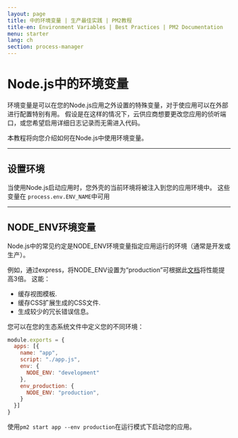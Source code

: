 ```yaml
---
layout: page
title: 中的环境变量 | 生产最佳实践 | PM2教程
title-en: Environment Variables | Best Practices | PM2 Documentation
menu: starter
lang: ch
section: process-manager
---
```


# Node.js中的环境变量

环境变量是可以在您的Node.js应用之外设置的特殊变量，对于使应用可以在外部进行配置特别有用。 假设是在这样的情况下，云供应商想要更改您应用的侦听端口，或您希望启用详细日志记录而无需进入代码。

本教程将向您介绍如何在Node.js中使用环境变量。

---

## 设置环境

当使用Node.js启动应用时，您外壳的当前环境将被注入到您的应用环境中。 这些变量在 `process.env.ENV_NAME`中可用

---

## NODE_ENV环境变量

Node.js中的常见约定是NODE_ENV环境变量指定应用运行的环境（通常是开发或生产）。

例如，通过express，将NODE_ENV设置为“production”可根据此[文档](https://expressjs.com/en/advanced/best-practice-performance.html#set-node_env-to-production)将性能提高3倍。 这能：
- 缓存视图模板.
- 缓存CSS扩展生成的CSS文件.
- 生成较少的冗长错误信息。

您可以在您的生态系统文件中定义您的不同环境：

```javascript
module.exports = {
  apps: [{
    name: "app",
    script: "./app.js",
    env: {
      NODE_ENV: "development"
    },
    env_production: {
      NODE_ENV: "production",
    }
  }]
}
```

使用`pm2 start app --env production`在运行模式下启动您的应用。